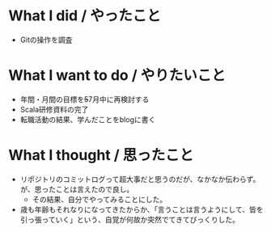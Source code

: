 # What I did / やったこと
- Gitの操作を調査

# What I want to do / やりたいこと
- 年間・月間の目標を~~5~~7月中に再検討する
- Scala研修資料の完了
- 転職活動の結果、学んだことをblogに書く

# What I thought / 思ったこと
- リポジトリのコミットログって超大事だと思うのだが、なかなか伝わらず。が、思ったことは言えたので良し。
  - その結果、自分でやってみることにした。
- 歳も年齢もそれなりになってきたからか、「言うことは言うようにして、皆を引っ張っていく」という、自覚が何故か突然でてきてびっくりした。
